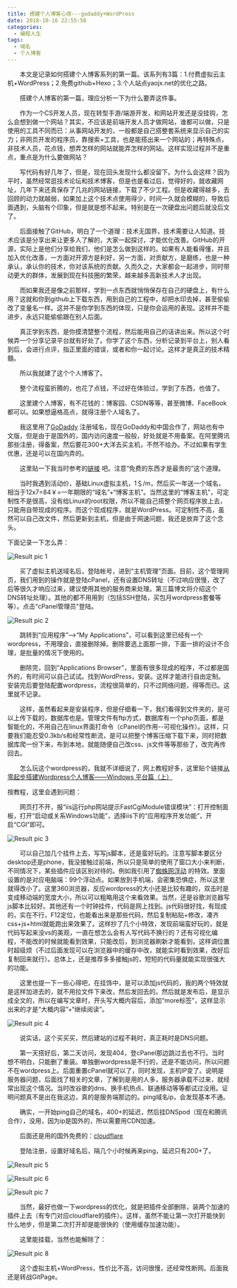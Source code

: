 ```yaml
---
title: 搭建个人博客心得---godaddy+WordPress
date: 2018-10-16 22:55:58
categories:
  - 编程人生
tags:
  - 域名
  - 个人博客  
---
```

	
　　本文是记录如何搭建个人博客系列的第一篇。该系列有3篇：1.付费虚拟云主机+WordPress；2.免费github+Hexo；3.个人站点yaojx.net的优化之路。

<!-- more -->
　　搭建个人博客的第一篇，理应分析一下为什么要弄这件事。

　　作为一个CS开发人员，现在转型手游/端游开发，和网站开发还是没挂钩，怎么会想到做一个网站？其实，不应该是前端开发人员才做网站，谁都可以做，只是使用的工具不同而已：从事网站开发的，一般都是自己搭整套系统来显示自己的实力；非网页开发的程序员，靠搜索+工具，也是能搭出来一个网站的；再特殊点，非技术人员，花点钱，想弄怎样的网站就能弄怎样的网站。这样实现过程并不是重点，重点是为什么要做网站？

　　写代码有好几年了，但是，现在回头发现什么都没留下。为什么会这样？因为平时，虽然经常逛技术论坛和技术博客，但是也是看过后，觉得好的，就收藏网址，几年下来还真保存了几兆的网站链接，下载了不少工程。但是收藏得越多，去回顾的动力就越弱，如果加上这个技术点使用得少，时间一久就会模糊的，导致后面遇到，头脑有个印象，但是就是想不起来。特别是在一次硬盘出问题后就没后文了。

　　后面接触了GitHub，明白了一个道理：技术无国界，技术需要让人知道。技术应该是分享出来让更多人了解的，大家一起探讨，才能优化改善。GitHub的开源，实际上是他们分享给我们，他们是怎么做到这样的。如果有人能看得懂，并且加入优化改善，一方面对开源方是利好，另一方面，对贡献方，是磨练，也是一种承认，承认你的技术，你对该系统的贡献。久而久之，大家都会一起进步，同时带动更大的群体，发展到现在科技圈的繁荣，越来越多高新技术人才出现。

　　而如果我还是像之前那样，学到一点东西就悄悄保存在自己的硬盘上，有什么用？这就和你到github上下载东西，用到自己的工程中，却把水印去掉，甚至偷偷改了变量名一样。这并不是你学到东西的体现，只是你会运用的表现。这样并不能进步，永远只能偷偷跟在别人后面。

　　真正学到东西，是你摸清楚整个流程，然后能用自己的话讲出来。所以这个时候弄一个分享记录平台就有好处了。你学了这个东西，分析记录到平台上，别人看到后，会进行点评，指正里面的错误，或者和你一起讨论。这样才是真正的技术精髓。

　　所以我就建了这个个人博客了。

　　整个流程蛮折腾的，也花了点钱，不过好在体验过，学到了东西，也值了。

　　这里建个人博客，有不花钱的：博客园、CSDN等等，甚至微博、FaceBook都可以。如果想逼格高点，就得注册个人域名了。

　　我这里用了[GoDaddy](https://sg.godaddy.com/zh)  注册域名，现在GoDaddy和中国合作了，网站也有中文版，但是由于是国外的，国内访问速度一般般，好处就是不用备案。在阿里腾讯那些注册，得备案，然后要花300+大洋去买主机，不然不给办。不过如果有学生优惠，还是可以在国内弄的。

　　这里贴一下我当时参考的[链接](http://cio.idcquan.com/22161.shtml) 吧。注意“免费的东西才是最贵的”这个道理。

　　当时我遇到活动价，基础Linux虚拟主机，1＄/m，然后买一年送一个域名，相当于12x7=84￥=一年期限的“域名”+“博客主机”。当然这里的“博客主机”，可定制性不是很高，没有给Linux的root权限，所以不能自己搭整个网页程序放上去，只能用自带现成的程序。而这个现成程序，就是WordPress。可定制性不高，虽然可以自己改文件，然后更新到主机，但是由于网速问题，我还是放弃了这个念头。

下面记录一下怎么弄：

![Result pic 1](/contentimg/6/1.png "基础虚拟主机情况")

　　买了虚拟主机送域名后，登陆帐号，进到“主机管理”页面。目前，这个管理网页，我们用到的操作就是登陆cPanel，还有设置DNS转址（不过响应很慢，改了后等很久才响应过来，建议使用其他的服务商来处理。第三篇博文将介绍这个DNS转址处理）。其他的都不用用到（包括SSH登陆，买包月wordpress套餐等等）。点击“cPanel管理员”登陆。

![Result pic 2](/contentimg/6/2.png "登陆虚拟主机")

　　跳转到“应用程序”-->“My Applications”，可以看到这里已经有一个wordpress，不用理会，直接删除掉。删除要选上面那一排，下面一排的设计不合理，是批量的情况下使用的。

　　删除完，回到“Applications Browser”，里面有很多现成的程序，不过都是国外的，有时间可以自己试试。找到WordPress，安装。这样才能进行自由定制。安装完后要登陆配置wordpress，流程很简单的，只不过网络问题，得等而已。这里就不记录。

　　这样，虽然看起来是安装程序，但是仔细看一下，我们看得到文件夹的，是可以上传下载的，数据库也是。管理文件有ftp方式，数据库有一个php页面，都是智能化的，不用自己在linux界面打命令（cPanel的作用--可视化操作）。这样，只要我们能忍受0.3kb/s和经常性断流，是可以把整个博客压缩下载下来，同时把数据库爬一份下来，布到本地，就能随便自己改css、js文件等等那些了，改完再传回去。

　　怎么玩这个wordpress的，我就不详细说了，网上教程好多，这里贴个链接[从零起步搭建Wordpress个人博客——Windows 平台篇（上）](https://www.cnblogs.com/4770k/p/5199523.html)

按教程，这里会遇到问题：

　　网页打不开，报“iis运行php网站提示FastCgiModule错误模块”：打开控制面板，打开“启动或关系Windows功能”，选择iis下的“应用程序开发功能”，开启“CGI”即可。

![Result pic 3](/contentimg/6/3.png "开启CGI")

　　可以自己加几个挂件上去，写写js脚本，还是蛮好玩的。注意写脚本要区分desktop还是phone，我没接触过前端，所以只是简单的使用了窗口大小来判断，不同情况下，某些插件应该区别对待的。例如我引用了[蜘蛛网浮动](https://github.com/hustcc/canvas-nest.js) 的特效。里面设置的是对应电脑端：99个浮动点。如果放到手机端，会密集恐惧症，所以这里就得改小了。这里360浏览器，反应wordpress的大小还是比较有趣的，双击时是变成移动端的宽度大小，所以可以粗略用这个来看效果。当然，还是谷歌浏览器写js脚本比较好。其他还有一个时钟挂件，代码是网上找到。js代码很好找，有现成的，实在不行，F12定位，也能看出来是那些代码，然后复制粘贴+修改，凑齐css+js+html就能跑出来效果了。这样抄了几个小特效，发现前端蛮好玩的，就是代码写起来没vs的美观，一直在想怎么会有人写代码不换行的？还有可视化编程，不能改的时候就能看到效果，只能改后，到浏览器刷新才能看到，这样调位置时超级烦（不过后面发现可以在浏览器中的缓存中改，就能实时看到效果，改好后复制回来就行）。总体上，还是推荐多多接触js的，短短的代码量就能实现很强大的功能。

　　这里也提一下一些心得吧，在挂饰中，是可以添加js代码的，我的两个特效就是这样加进去的，就不用拉文件下来改，然后发回去的。然后就是发布后，是显示成全文的，所以在编写文章时，开头写大概内容后，添加“more标签”，这样显示出来的才是“大概内容”+“继续阅读”。

![Result pic 4](/contentimg/6/4.png "添加“继续阅读”标签")

　　说实话，这个买买买，然后建站的过程不耗时，真正耗时是DNS问题。

　　第一天搭好后，第二天访问，发现404，登cPanel那边跳过去也不行。当时想不明白，只能删了重装。单独删wordpress是不行的，还是不能访问，所以问题不在wordpress上。后面重置cPanel就可以了，同时发现，主机IP变了。说明是服务器问题，后面找了相关的文章，了解到是用的人多，服务器承载不过来，就经常出现这个情况。当时改谷歌的dns、换手机热点、联通移动等等都试过没用。证明问题真不是出在我这边，真的是服务端那边的。ping域名ip，会发现基本不通。

　　确实，一开始ping自己的域名，400+的延迟，然后挂DNSpod（现在和腾讯合作），没用，因为ip是国外的，所以需要用CDN加速。

　　后面还是用的国外免费的：[cloudflare](https://www.cloudflare.com/)

　　登陆注册，设置好域名后，隔几个小时候再来ping，延迟只有200+了。

![Result pic 5](/contentimg/6/5.png "设置GoDaddy的域名服务器")

![Result pic 6](/contentimg/6/6.png "选免费套餐")

![Result pic 7](/contentimg/6/7.png "复制过去GoDaddy的两个链接")

　　当然，最好也做一下wordpress的优化，就是把插件全部删除，装两个加速的插件上去（有专门对应cloudflare的插件）。这样，虽然不能让第一次打开能快到什么地步，但是第二次打开却是能很快的（使用缓存加速功能）。

　　这里能挂载，当然也能解除了：

![Result pic 8](/contentimg/6/8.png "解除挂载")

　　这个虚拟主机+WordPress，性价比不高，访问很慢，还经常性断网。后面我还是转战GitPage。


